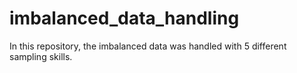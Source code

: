 # imbalanced_data_handling
In this repository, the imbalanced data was handled with 5 different sampling skills.
